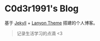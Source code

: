 # C0d3r1991's Blog

基于 [Jekyll](http://jekyllrb.com) + [Lanyon Theme](http://lanyon.getpoole.com/) 搭建的个人博客。


> 记录生活学习的点滴
> <3
